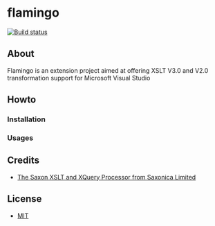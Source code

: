 # flamingo

[![Build status](https://dev.azure.com/nitishranjan/esrmnt/_apis/build/status/esrmnt-.NET%20Desktop-CI)](https://dev.azure.com/nitishranjan/esrmnt/_build/latest?definitionId=3)

## About
<p> Flamingo is an extension project aimed at offering XSLT V3.0 and V2.0 transformation support for Microsoft Visual Studio </p>

## Howto
### Installation
### Usages
## Credits
* [The Saxon XSLT and XQuery Processor from Saxonica Limited](http://www.saxonica.com/)
## License 
* [MIT](https://github.com/esrmnt/Flamingo/blob/master/LICENSE)
